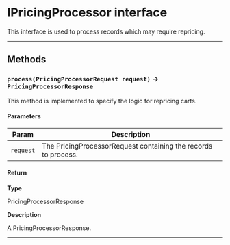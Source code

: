 # IPricingProcessor interface

This interface is used to process records which may require repricing.

---
## Methods
### `process(PricingProcessorRequest request)` → `PricingProcessorResponse`

This method is implemented to specify the logic for repricing carts.

#### Parameters
|Param|Description|
|-----|-----------|
|`request` |  The PricingProcessorRequest containing the records to process. |

#### Return

**Type**

PricingProcessorResponse

**Description**

A PricingProcessorResponse.

---

